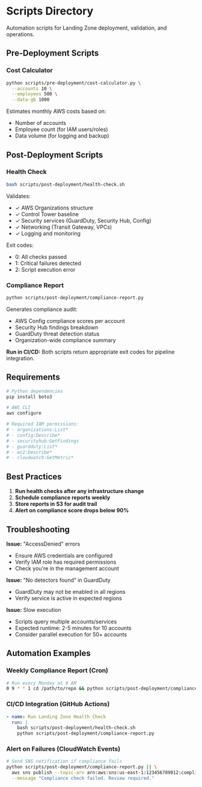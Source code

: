 # Scripts Directory

Automation scripts for Landing Zone deployment, validation, and operations.

## Pre-Deployment Scripts

### Cost Calculator
```bash
python scripts/pre-deployment/cost-calculator.py \
  --accounts 10 \
  --employees 500 \
  --data-gb 1000
```

Estimates monthly AWS costs based on:
- Number of accounts
- Employee count (for IAM users/roles)
- Data volume (for logging and backup)

## Post-Deployment Scripts

### Health Check
```bash
bash scripts/post-deployment/health-check.sh
```

Validates:
- ✓ AWS Organizations structure
- ✓ Control Tower baseline
- ✓ Security services (GuardDuty, Security Hub, Config)
- ✓ Networking (Transit Gateway, VPCs)
- ✓ Logging and monitoring

Exit codes:
- 0: All checks passed
- 1: Critical failures detected
- 2: Script execution error

### Compliance Report
```bash
python scripts/post-deployment/compliance-report.py
```

Generates compliance audit:
- AWS Config compliance scores per account
- Security Hub findings breakdown
- GuardDuty threat detection status
- Organization-wide compliance summary

**Run in CI/CD:** Both scripts return appropriate exit codes for pipeline integration.

## Requirements

```bash
# Python dependencies
pip install boto3

# AWS CLI
aws configure

# Required IAM permissions:
# - organizations:List*
# - config:Describe*
# - securityhub:GetFindings
# - guardduty:List*
# - ec2:Describe*
# - cloudwatch:GetMetric*
```

## Best Practices

1. **Run health checks after any infrastructure change**
2. **Schedule compliance reports weekly**
3. **Store reports in S3 for audit trail**
4. **Alert on compliance score drops below 90%**

## Troubleshooting

**Issue:** "AccessDenied" errors
- Ensure AWS credentials are configured
- Verify IAM role has required permissions
- Check you're in the management account

**Issue:** "No detectors found" in GuardDuty
- GuardDuty may not be enabled in all regions
- Verify service is active in expected regions

**Issue:** Slow execution
- Scripts query multiple accounts/services
- Expected runtime: 2-5 minutes for 10 accounts
- Consider parallel execution for 50+ accounts

## Automation Examples

### Weekly Compliance Report (Cron)
```bash
# Run every Monday at 9 AM
0 9 * * 1 cd /path/to/repo && python scripts/post-deployment/compliance-report.py > /var/log/compliance-$(date +\%Y\%m\%d).log
```

### CI/CD Integration (GitHub Actions)
```yaml
- name: Run Landing Zone Health Check
  run: |
    bash scripts/post-deployment/health-check.sh
    python scripts/post-deployment/compliance-report.py
```

### Alert on Failures (CloudWatch Events)
```bash
# Send SNS notification if compliance fails
python scripts/post-deployment/compliance-report.py || \
  aws sns publish --topic-arn arn:aws:sns:us-east-1:123456789012:compliance-alerts \
  --message "Compliance check failed. Review required."
```
